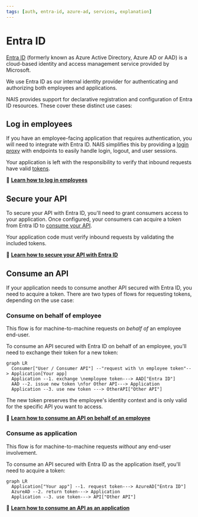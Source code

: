 ```yaml
---
tags: [auth, entra-id, azure-ad, services, explanation]
---
```


# Entra ID

[Entra ID](https://learn.microsoft.com/en-us/entra/identity-platform/) (formerly known as Azure Active Directory, Azure AD or AAD) is a cloud-based identity and access management service provided by Microsoft.

We use Entra ID as our internal identity provider for authenticating and authorizing both employees and applications.

NAIS provides support for declarative registration and configuration of Entra ID resources.
These cover these distinct use cases:

## Log in employees

If you have an employee-facing application that requires authentication, you will need to integrate with Entra ID.
NAIS simplifies this by providing a [login proxy](../explanations/README.md#login-proxy) with endpoints to easily handle login, logout, and user sessions.

Your application is left with the responsibility to verify that inbound requests have valid [tokens](../explanations/README.md#tokens).

:dart: [**Learn how to log in employees**](how-to/login.md)

## Secure your API

To secure your API with Entra ID, you'll need to grant consumers access to your application.
Once configured, your consumers can acquire a token from Entra ID to [consume your API](#consume-an-api).

Your application code must verify inbound requests by validating the included tokens.

:dart: [**Learn how to secure your API with Entra ID**](how-to/secure.md)

## Consume an API

If your application needs to consume another API secured with Entra ID, you need to acquire a token.
There are two types of flows for requesting tokens, depending on the use case:

### Consume on behalf of employee

This flow is for machine-to-machine requests _on behalf of_ an employee end-user.

To consume an API secured with Entra ID on behalf of an employee, you'll need to exchange their token for a new token:

```mermaid
graph LR
  Consumer["User / Consumer API"] --"request with \n employee token"--> Application[Your app]
  Application --1. exchange \nemployee token---> AAD["Entra ID"]
  AAD --2. issue new token \nfor Other API---> Application
  Application --3. use new token ---> OtherAPI["Other API"]
```

The new token preserves the employee's identity context and is only valid for the specific API you want to access.

:dart: [**Learn how to consume an API on behalf of an employee**](how-to/consume-obo.md)
 
### Consume as application

This flow is for machine-to-machine requests _without_ any end-user involvement.

To consume an API secured with Entra ID as the application itself, you'll need to acquire a token:

```mermaid
graph LR
  Application["Your app"] --1. request token---> AzureAD["Entra ID"]
  AzureAD --2. return token---> Application
  Application --3. use token---> API["Other API"]
```

:dart: [**Learn how to consume an API as an application**](how-to/consume-m2m.md)
